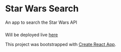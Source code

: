 # Star Wars Search

An app to search the Star Wars API

###

Will be deployed live [here](https://starwars.davidbolin1016.now.sh/)

This project was bootstrapped with [Create React App](https://github.com/facebook/create-react-app).
